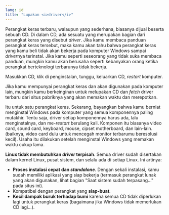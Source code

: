 ```yaml
---
lang: id
title: "Lupakan <i>driver</i>"
---
```


Perangkat keras terbaru, walaupun yang sederhana, biasanya dijual beserta sebuah CD. Di dalam CD, ada sesuatu yang merupakan bagian dari perangkat keras yang disebut <i>driver</i>. Jika kamu membaca panduan perangkat keras tersebut, maka kamu akan tahu bahwa perangkat keras yang kamu beli tidak akan bekerja pada komputer Windows sampai <i>driver</i>nya terinstal. Jika kamu seperti seseorang yang tidak suka membaca panduan, mungkin kamu akan berusaha seperti kebanyakan orang ketika perangkat berteknologi terbarunya tidak bekerja.

Masukkan CD, klik di penginstalan, tunggu, keluarkan CD, <i>restart</i> komputer.

Jika kamu mempunyai perangkat keras dan akan digunakan pada komputer lain, mungkin kamu berkeinginan untuk melupakan CD dan <i>fetch</i> driver terbaru dari situs pabriknya yang akan memakan waktu dan merepotkan.

Itu untuk satu perangkat keras. Sekarang, bayangkan bahwa kamu berniat menginstal Windows pada komputer yang semua komponennya paling mutakhir. Tentu saja, driver setiap komponennya harus ada, lalu menginstalnya, dan me-<i>restart</i> berulang kali. Komponen itu biasanya video card, sound card, keyboard, mouse, cipset motherboard, dan lain-lain. (baiknya, video card dulu untuk mencegah monitor terbarumu beresolusi kecil). Usaha itu dilakukan setelah menginstal Windows yang memakan waktu cukup lama.

<b>Linux tidak membutuhkan <i>driver</i> terpisah</b>. Semua driver sudah disertakan dalam kernel Linux, pusat sistem, dan selalu ada di setiap Linux. Ini artinya:

<ul>
<li><b>Proses instalasi cepat dan <i>standalone</i></b>. Dengan sekali instalasi, kamu sudah memiliki aplikasi yang siap bekerja (termasuk perangkat lunak yang akan digunakan, lihat bagian "Saat sistem sudah terpasang..." pada situs ini).</li>
<li>Kompatibel dengan perangkat yang <b>siap-buat</b>.</li>
<li><b>Kecil dampak buruk terhadap bumi</b> karena semua CD tidak diperlukan lagi untuk perangkat keras (bagaimana jika Windows tidak memerlukan CD lagi...).</li>
</ul>




